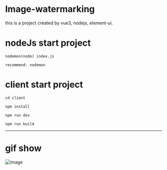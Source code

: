# Image-watermarking
this is a project created by vue3, nodejs, element-ui. 



# nodeJs start project

```
nodemon(node) index.js

recommend: nodemon
```

# client start project

```
cd client

npm install 

npm run dev

npm run build
```





---

# gif show

  ![image](https://github.com/heD0ng/Image-watermarking/blob/master/imgs/%E5%9B%BE%E7%89%87%E6%B0%B4%E5%8D%B0.gif) 

